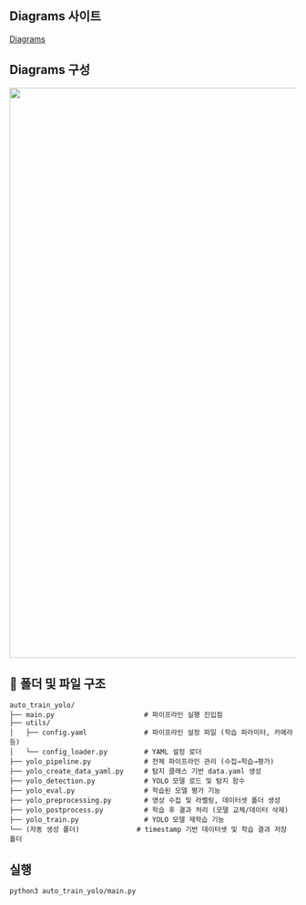 ## Diagrams 사이트
[Diagrams](https://app.diagrams.net)<br>

## Diagrams 구성
<p align="center">
  <img src="https://github.com/user-attachments/assets/9ce66cb2-847d-4bb1-aede-53348782682e" width="1000">
</p>

## 📂 폴더 및 파일 구조
```
auto_train_yolo/
├── main.py                      # 파이프라인 실행 진입점
├── utils/
│   ├── config.yaml              # 파이프라인 설정 파일 (학습 파라미터, 카메라 등)
│   └── config_loader.py         # YAML 설정 로더
├── yolo_pipeline.py             # 전체 파이프라인 관리 (수집→학습→평가)
├── yolo_create_data_yaml.py     # 탐지 클래스 기반 data.yaml 생성
├── yolo_detection.py            # YOLO 모델 로드 및 탐지 함수
├── yolo_eval.py                 # 학습된 모델 평가 기능
├── yolo_preprocessing.py        # 영상 수집 및 라벨링, 데이터셋 폴더 생성
├── yolo_postprocess.py          # 학습 후 결과 처리 (모델 교체/데이터 삭제)
├── yolo_train.py                # YOLO 모델 재학습 기능
└── (자동 생성 폴더)              # timestamp 기반 데이터셋 및 학습 결과 저장 폴더
```

## 실행
```
python3 auto_train_yolo/main.py
```
